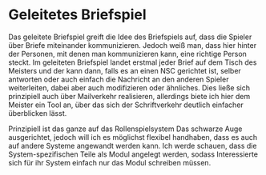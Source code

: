# Geleitetes Briefspiel

Das geleitete Briefspiel greift die Idee des Briefspiels auf, dass die Spieler über Briefe miteinander kommunizieren. Jedoch weiß man, dass hier hinter der Personen, mit denen man kommunizieren kann, eine richtige Person steckt. Im geleiteten Briefspiel landet erstmal jeder Brief auf dem Tisch des Meisters und der kann dann, falls es an einen NSC gerichtet ist, selber antworten oder auch einfach die Nachricht an den anderen Spieler weiterleiten, dabei aber auch modifizieren oder ähnliches. Dies ließe sich prinzipiell auch über Mailverkehr realisieren, allerdings biete ich hier dem Meister ein Tool an, über das sich der Schriftverkehr deutlich einfacher überblicken lässt.

Prinzipiell ist das ganze auf das Rollenspielsystem Das schwarze Auge ausgerichtet, jedoch will ich es möglichst flexibel handhaben, dass es auch auf andere Systeme angewandt werden kann. Ich werde schauen, dass die System-spezifischen Teile als Modul angelegt werden, sodass Interessierte sich für ihr System einfach nur das Modul schreiben müssen.


